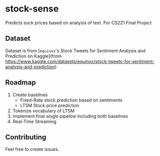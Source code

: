 # stock-sense
Predicts sock prices based on analysis of text. For CS221 Final Project

## Dataset
Dataset is from [`equinxx`'s Stock Tweets for Sentiment Analysis and Prediction on Kaggle](from https://www.kaggle.com/datasets/equinxx/stock-tweets-for-sentiment-analysis-and-prediction)

## Roadmap
1. Create baselines
   * Fixed-Rate stock prediction based on sentiments
   * LTSM Stock price prediction
2. Tokenize vocabulary of LTSM
3. Implement final single pipeline including both baselines
4. Real-Time Streaming

## Contributing
Feel free to create issues.
